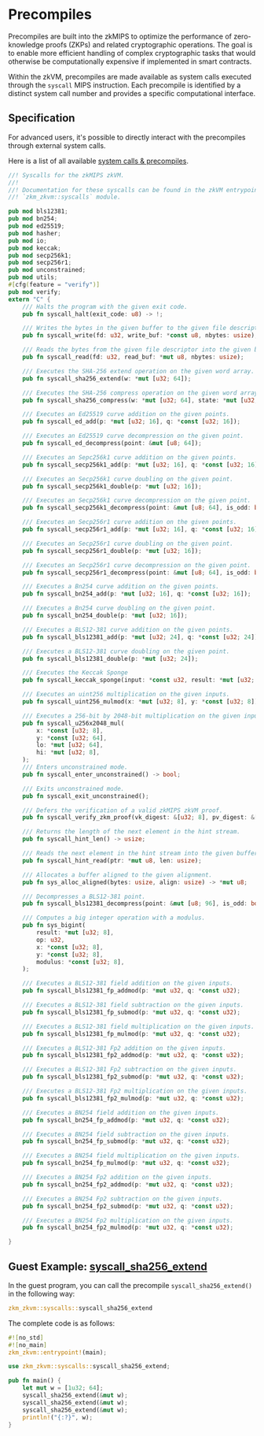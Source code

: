 # Precompiles

Precompiles are built into the zkMIPS to optimize the performance of zero-knowledge proofs (ZKPs) and related cryptographic operations. The goal is to enable more efficient handling of complex cryptographic tasks that would otherwise be computationally expensive if implemented in smart contracts.

Within the zkVM, precompiles are made available as system calls executed through the `syscall` MIPS instruction. Each precompile is identified by a distinct system call number and provides a specific computational interface.

## Specification

For advanced users, it's possible to directly interact with the precompiles through external system calls.

Here is a list of all available [system calls & precompiles](https://github.com/zkMIPS/zkm/blob/dev/init/crates/zkvm/lib/src/lib.rs).

```rust
//! Syscalls for the zkMIPS zkVM.
//!
//! Documentation for these syscalls can be found in the zkVM entrypoint
//! `zkm_zkvm::syscalls` module.

pub mod bls12381;
pub mod bn254;
pub mod ed25519;
pub mod hasher;
pub mod io;
pub mod keccak;
pub mod secp256k1;
pub mod secp256r1;
pub mod unconstrained;
pub mod utils;
#[cfg(feature = "verify")]
pub mod verify;
extern "C" {
    /// Halts the program with the given exit code.
    pub fn syscall_halt(exit_code: u8) -> !;

    /// Writes the bytes in the given buffer to the given file descriptor.
    pub fn syscall_write(fd: u32, write_buf: *const u8, nbytes: usize);

    /// Reads the bytes from the given file descriptor into the given buffer.
    pub fn syscall_read(fd: u32, read_buf: *mut u8, nbytes: usize);

    /// Executes the SHA-256 extend operation on the given word array.
    pub fn syscall_sha256_extend(w: *mut [u32; 64]);

    /// Executes the SHA-256 compress operation on the given word array and a given state.
    pub fn syscall_sha256_compress(w: *mut [u32; 64], state: *mut [u32; 8]);

    /// Executes an Ed25519 curve addition on the given points.
    pub fn syscall_ed_add(p: *mut [u32; 16], q: *const [u32; 16]);

    /// Executes an Ed25519 curve decompression on the given point.
    pub fn syscall_ed_decompress(point: &mut [u8; 64]);

    /// Executes an Sepc256k1 curve addition on the given points.
    pub fn syscall_secp256k1_add(p: *mut [u32; 16], q: *const [u32; 16]);

    /// Executes an Secp256k1 curve doubling on the given point.
    pub fn syscall_secp256k1_double(p: *mut [u32; 16]);

    /// Executes an Secp256k1 curve decompression on the given point.
    pub fn syscall_secp256k1_decompress(point: &mut [u8; 64], is_odd: bool);

    /// Executes an Secp256r1 curve addition on the given points.
    pub fn syscall_secp256r1_add(p: *mut [u32; 16], q: *const [u32; 16]);

    /// Executes an Secp256r1 curve doubling on the given point.
    pub fn syscall_secp256r1_double(p: *mut [u32; 16]);

    /// Executes an Secp256r1 curve decompression on the given point.
    pub fn syscall_secp256r1_decompress(point: &mut [u8; 64], is_odd: bool);

    /// Executes a Bn254 curve addition on the given points.
    pub fn syscall_bn254_add(p: *mut [u32; 16], q: *const [u32; 16]);

    /// Executes a Bn254 curve doubling on the given point.
    pub fn syscall_bn254_double(p: *mut [u32; 16]);

    /// Executes a BLS12-381 curve addition on the given points.
    pub fn syscall_bls12381_add(p: *mut [u32; 24], q: *const [u32; 24]);

    /// Executes a BLS12-381 curve doubling on the given point.
    pub fn syscall_bls12381_double(p: *mut [u32; 24]);

    /// Executes the Keccak Sponge
    pub fn syscall_keccak_sponge(input: *const u32, result: *mut [u32; 17]);

    /// Executes an uint256 multiplication on the given inputs.
    pub fn syscall_uint256_mulmod(x: *mut [u32; 8], y: *const [u32; 8]);

    /// Executes a 256-bit by 2048-bit multiplication on the given inputs.
    pub fn syscall_u256x2048_mul(
        x: *const [u32; 8],
        y: *const [u32; 64],
        lo: *mut [u32; 64],
        hi: *mut [u32; 8],
    );
    /// Enters unconstrained mode.
    pub fn syscall_enter_unconstrained() -> bool;

    /// Exits unconstrained mode.
    pub fn syscall_exit_unconstrained();

    /// Defers the verification of a valid zkMIPS zkVM proof.
    pub fn syscall_verify_zkm_proof(vk_digest: &[u32; 8], pv_digest: &[u8; 32]);

    /// Returns the length of the next element in the hint stream.
    pub fn syscall_hint_len() -> usize;

    /// Reads the next element in the hint stream into the given buffer.
    pub fn syscall_hint_read(ptr: *mut u8, len: usize);

    /// Allocates a buffer aligned to the given alignment.
    pub fn sys_alloc_aligned(bytes: usize, align: usize) -> *mut u8;

    /// Decompresses a BLS12-381 point.
    pub fn syscall_bls12381_decompress(point: &mut [u8; 96], is_odd: bool);

    /// Computes a big integer operation with a modulus.
    pub fn sys_bigint(
        result: *mut [u32; 8],
        op: u32,
        x: *const [u32; 8],
        y: *const [u32; 8],
        modulus: *const [u32; 8],
    );

    /// Executes a BLS12-381 field addition on the given inputs.
    pub fn syscall_bls12381_fp_addmod(p: *mut u32, q: *const u32);

    /// Executes a BLS12-381 field subtraction on the given inputs.
    pub fn syscall_bls12381_fp_submod(p: *mut u32, q: *const u32);

    /// Executes a BLS12-381 field multiplication on the given inputs.
    pub fn syscall_bls12381_fp_mulmod(p: *mut u32, q: *const u32);

    /// Executes a BLS12-381 Fp2 addition on the given inputs.
    pub fn syscall_bls12381_fp2_addmod(p: *mut u32, q: *const u32);

    /// Executes a BLS12-381 Fp2 subtraction on the given inputs.
    pub fn syscall_bls12381_fp2_submod(p: *mut u32, q: *const u32);

    /// Executes a BLS12-381 Fp2 multiplication on the given inputs.
    pub fn syscall_bls12381_fp2_mulmod(p: *mut u32, q: *const u32);

    /// Executes a BN254 field addition on the given inputs.
    pub fn syscall_bn254_fp_addmod(p: *mut u32, q: *const u32);

    /// Executes a BN254 field subtraction on the given inputs.
    pub fn syscall_bn254_fp_submod(p: *mut u32, q: *const u32);

    /// Executes a BN254 field multiplication on the given inputs.
    pub fn syscall_bn254_fp_mulmod(p: *mut u32, q: *const u32);

    /// Executes a BN254 Fp2 addition on the given inputs.
    pub fn syscall_bn254_fp2_addmod(p: *mut u32, q: *const u32);

    /// Executes a BN254 Fp2 subtraction on the given inputs.
    pub fn syscall_bn254_fp2_submod(p: *mut u32, q: *const u32);

    /// Executes a BN254 Fp2 multiplication on the given inputs.
    pub fn syscall_bn254_fp2_mulmod(p: *mut u32, q: *const u32);

}
```

## Guest Example: [syscall_sha256_extend](https://github.com/zkMIPS/zkm/tree/dev/init/crates/test-artifacts/guests/sha-extend)

In the guest program, you can call the precompile `syscall_sha256_extend()` in the following way:

```rust
zkm_zkvm::syscalls::syscall_sha256_extend
```

The complete code is as follows:

```rust
#![no_std]
#![no_main]
zkm_zkvm::entrypoint!(main);

use zkm_zkvm::syscalls::syscall_sha256_extend;

pub fn main() {
    let mut w = [1u32; 64];
    syscall_sha256_extend(&mut w);
    syscall_sha256_extend(&mut w);
    syscall_sha256_extend(&mut w);
    println!("{:?}", w);
}
```
